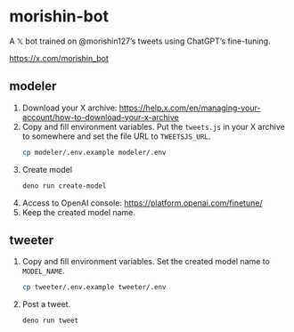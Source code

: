 # morishin-bot

A 𝕏 bot trained on @morishin127’s tweets using ChatGPT’s fine-tuning.

https://x.com/morishin_bot

## modeler

1. Download your X archive: https://help.x.com/en/managing-your-account/how-to-download-your-x-archive
1. Copy and fill environment variables. Put the `tweets.js` in your X archive to somewhere and set the file URL to `TWEETSJS_URL`.
    ```sh
    cp modeler/.env.example modeler/.env
    ```
1. Create model
    ```sh
    deno run create-model
    ```
1. Access to OpenAI console: https://platform.openai.com/finetune/
1. Keep the created model name.

## tweeter

1. Copy and fill environment variables. Set the created model name to `MODEL_NAME`.
    ```sh
    cp tweeter/.env.example tweeter/.env
    ```
1. Post a tweet.
    ```sh
    deno run tweet
    ```

